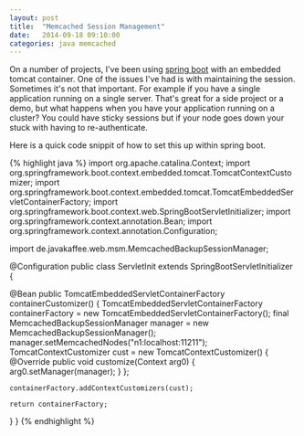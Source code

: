 ```yaml
---
layout: post
title:  "Memcached Session Management"
date:   2014-09-18 09:10:00
categories: java memcached
---
```


On a number of projects, I've been using [spring boot][springboot] with an embedded tomcat container.  One of the issues I've had is with maintaining the session.  Sometimes it's not that important.  For example if you have a single application running on a single server.  That's great for a side project or a demo, but what happens when you have your application running on a cluster?  You could have sticky sessions but if your node goes down your stuck with having to re-authenticate.

Here is a quick code snippit of how to set this up within spring boot.  


{% highlight java %}
import org.apache.catalina.Context;
import org.springframework.boot.context.embedded.tomcat.TomcatContextCustomizer;
import org.springframework.boot.context.embedded.tomcat.TomcatEmbeddedServletContainerFactory;
import org.springframework.boot.context.web.SpringBootServletInitializer;
import org.springframework.context.annotation.Bean;
import org.springframework.context.annotation.Configuration;

import de.javakaffee.web.msm.MemcachedBackupSessionManager;

@Configuration
public class ServletInit extends SpringBootServletInitializer {

@Bean
public TomcatEmbeddedServletContainerFactory containerCustomizer() {
  TomcatEmbeddedServletContainerFactory containerFactory = new TomcatEmbeddedServletContainerFactory();
  final MemcachedBackupSessionManager manager = new MemcachedBackupSessionManager();
  manager.setMemcachedNodes("n1:localhost:11211");
  TomcatContextCustomizer cust = new TomcatContextCustomizer() {
      @Override
      public void customize(Context arg0) {
        arg0.setManager(manager);
      }
    };

    containerFactory.addContextCustomizers(cust);

    return containerFactory;
  }
}
{% endhighlight %}


[springboot]:      http://projects.spring.io/spring-boot/
